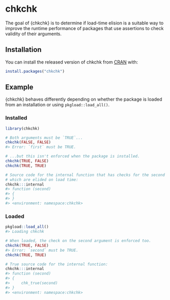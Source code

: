 
<!-- README.md is generated from README.Rmd. Please edit that file -->

# chkchk

<!-- badges: start -->

<!-- badges: end -->

The goal of {chkchk} is to determine if load-time elision is a suitable
way to improve the runtime performance of packages that use assertions
to check validity of their arguments.

## Installation

You can install the released version of chkchk from
[CRAN](https://CRAN.R-project.org) with:

``` r
install.packages("chkchk")
```

## Example

{chkchk} behaves differently depending on whether the package is loaded
from an installation or using `pkgload::load_all()`.

### Installed

``` r
library(chkchk)

# Both arguments must be `TRUE`...
chkchk(FALSE, FALSE)
#> Error: `first` must be TRUE.

# ...but this isn't enforced when the package is installed.
chkchk(TRUE, FALSE)
chkchk(TRUE, TRUE)

# Source code for the internal function that has checks for the second argument
# which are elided on load time:
chkchk:::internal
#> function (second) 
#> {
#> }
#> <environment: namespace:chkchk>
```

### Loaded

``` r
pkgload::load_all()
#> Loading chkchk

# When loaded, the check on the second argument is enforced too.
chkchk(TRUE, FALSE)
#> Error: `second` must be TRUE.
chkchk(TRUE, TRUE)

# True source code for the internal function:
chkchk:::internal
#> function (second) 
#> {
#>     chk_true(second)
#> }
#> <environment: namespace:chkchk>
```
